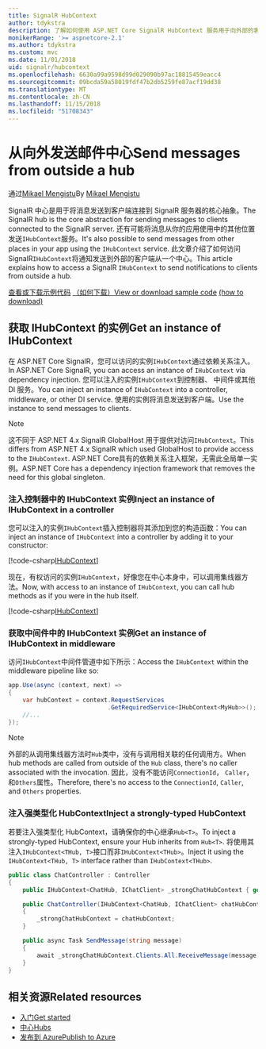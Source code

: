 ```yaml
---
title: SignalR HubContext
author: tdykstra
description: 了解如何使用 ASP.NET Core SignalR HubContext 服务用于向外部的客户端从一个中心发送通知。
monikerRange: '>= aspnetcore-2.1'
ms.author: tdykstra
ms.custom: mvc
ms.date: 11/01/2018
uid: signalr/hubcontext
ms.openlocfilehash: 6630a99a9598d99d029090b97ac18815459eacc4
ms.sourcegitcommit: 09bcda59a58019fdf47b2db5259fe87acf19dd38
ms.translationtype: MT
ms.contentlocale: zh-CN
ms.lasthandoff: 11/15/2018
ms.locfileid: "51708343"
---
```

# <a name="send-messages-from-outside-a-hub"></a><span data-ttu-id="18308-103">从向外发送邮件中心</span><span class="sxs-lookup"><span data-stu-id="18308-103">Send messages from outside a hub</span></span>

<span data-ttu-id="18308-104">通过[Mikael Mengistu](https://twitter.com/MikaelM_12)</span><span class="sxs-lookup"><span data-stu-id="18308-104">By [Mikael Mengistu](https://twitter.com/MikaelM_12)</span></span>

<span data-ttu-id="18308-105">SignalR 中心是用于将消息发送到客户端连接到 SignalR 服务器的核心抽象。</span><span class="sxs-lookup"><span data-stu-id="18308-105">The SignalR hub is the core abstraction for sending messages to clients connected to the SignalR server.</span></span> <span data-ttu-id="18308-106">还有可能将消息从你的应用使用中的其他位置发送`IHubContext`服务。</span><span class="sxs-lookup"><span data-stu-id="18308-106">It's also possible to send messages from other places in your app using the `IHubContext` service.</span></span> <span data-ttu-id="18308-107">此文章介绍了如何访问 SignalR`IHubContext`将通知发送到外部的客户端从一个中心。</span><span class="sxs-lookup"><span data-stu-id="18308-107">This article explains how to access a SignalR `IHubContext` to send notifications to clients from outside a hub.</span></span>

<span data-ttu-id="18308-108">[查看或下载示例代码](https://github.com/aspnet/Docs/tree/master/aspnetcore/signalr/hubcontext/sample/) [（如何下载）](xref:index#how-to-download-a-sample)</span><span class="sxs-lookup"><span data-stu-id="18308-108">[View or download sample code](https://github.com/aspnet/Docs/tree/master/aspnetcore/signalr/hubcontext/sample/) [(how to download)](xref:index#how-to-download-a-sample)</span></span>

## <a name="get-an-instance-of-ihubcontext"></a><span data-ttu-id="18308-109">获取 IHubContext 的实例</span><span class="sxs-lookup"><span data-stu-id="18308-109">Get an instance of IHubContext</span></span>

<span data-ttu-id="18308-110">在 ASP.NET Core SignalR，您可以访问的实例`IHubContext`通过依赖关系注入。</span><span class="sxs-lookup"><span data-stu-id="18308-110">In ASP.NET Core SignalR, you can access an instance of `IHubContext` via dependency injection.</span></span> <span data-ttu-id="18308-111">您可以注入的实例`IHubContext`到控制器、 中间件或其他 DI 服务。</span><span class="sxs-lookup"><span data-stu-id="18308-111">You can inject an instance of `IHubContext` into a controller, middleware, or other DI service.</span></span> <span data-ttu-id="18308-112">使用的实例将消息发送到客户端。</span><span class="sxs-lookup"><span data-stu-id="18308-112">Use the instance to send messages to clients.</span></span>

> [!NOTE]
> <span data-ttu-id="18308-113">这不同于 ASP.NET 4.x SignalR GlobalHost 用于提供对访问`IHubContext`。</span><span class="sxs-lookup"><span data-stu-id="18308-113">This differs from ASP.NET 4.x SignalR which used GlobalHost to provide access to the `IHubContext`.</span></span> <span data-ttu-id="18308-114">ASP.NET Core具有的依赖关系注入框架，无需此全局单一实例。</span><span class="sxs-lookup"><span data-stu-id="18308-114">ASP.NET Core has a dependency injection framework that removes the need for this global singleton.</span></span>

### <a name="inject-an-instance-of-ihubcontext-in-a-controller"></a><span data-ttu-id="18308-115">注入控制器中的 IHubContext 实例</span><span class="sxs-lookup"><span data-stu-id="18308-115">Inject an instance of IHubContext in a controller</span></span>

<span data-ttu-id="18308-116">您可以注入的实例`IHubContext`插入控制器将其添加到您的构造函数：</span><span class="sxs-lookup"><span data-stu-id="18308-116">You can inject an instance of `IHubContext` into a controller by adding it to your constructor:</span></span>

[!code-csharp[IHubContext](hubcontext/sample/Controllers/HomeController.cs?range=12-19,57)]

<span data-ttu-id="18308-117">现在，有权访问的实例`IHubContext`，好像您在中心本身中，可以调用集线器方法。</span><span class="sxs-lookup"><span data-stu-id="18308-117">Now, with access to an instance of `IHubContext`, you can call hub methods as if you were in the hub itself.</span></span>

[!code-csharp[IHubContext](hubcontext/sample/Controllers/HomeController.cs?range=21-25)]

### <a name="get-an-instance-of-ihubcontext-in-middleware"></a><span data-ttu-id="18308-118">获取中间件中的 IHubContext 实例</span><span class="sxs-lookup"><span data-stu-id="18308-118">Get an instance of IHubContext in middleware</span></span>

<span data-ttu-id="18308-119">访问`IHubContext`中间件管道中如下所示：</span><span class="sxs-lookup"><span data-stu-id="18308-119">Access the `IHubContext` within the middleware pipeline like so:</span></span>

```csharp
app.Use(async (context, next) =>
{
    var hubContext = context.RequestServices
                            .GetRequiredService<IHubContext<MyHub>>();
    //...
});
```

> [!NOTE]
> <span data-ttu-id="18308-120">外部的从调用集线器方法时`Hub`类中，没有与调用相关联的任何调用方。</span><span class="sxs-lookup"><span data-stu-id="18308-120">When hub methods are called from outside of the `Hub` class, there's no caller associated with the invocation.</span></span> <span data-ttu-id="18308-121">因此，没有不能访问`ConnectionId`， `Caller`，和`Others`属性。</span><span class="sxs-lookup"><span data-stu-id="18308-121">Therefore, there's no access to the `ConnectionId`, `Caller`, and `Others` properties.</span></span>

### <a name="inject-a-strongly-typed-hubcontext"></a><span data-ttu-id="18308-122">注入强类型化 HubContext</span><span class="sxs-lookup"><span data-stu-id="18308-122">Inject a strongly-typed HubContext</span></span>

<span data-ttu-id="18308-123">若要注入强类型化 HubContext，请确保你的中心继承`Hub<T>`。</span><span class="sxs-lookup"><span data-stu-id="18308-123">To inject a strongly-typed HubContext, ensure your Hub inherits from `Hub<T>`.</span></span> <span data-ttu-id="18308-124">将使用其注入`IHubContext<THub, T>`接口而非`IHubContext<THub>`。</span><span class="sxs-lookup"><span data-stu-id="18308-124">Inject it using the `IHubContext<THub, T>` interface rather than `IHubContext<THub>`.</span></span>

```csharp
public class ChatController : Controller
{
    public IHubContext<ChatHub, IChatClient> _strongChatHubContext { get; }

    public ChatController(IHubContext<ChatHub, IChatClient> chatHubContext)
    {
        _strongChatHubContext = chatHubContext;
    }

    public async Task SendMessage(string message)
    {
        await _strongChatHubContext.Clients.All.ReceiveMessage(message);
    }
}
```

## <a name="related-resources"></a><span data-ttu-id="18308-125">相关资源</span><span class="sxs-lookup"><span data-stu-id="18308-125">Related resources</span></span>

* [<span data-ttu-id="18308-126">入门</span><span class="sxs-lookup"><span data-stu-id="18308-126">Get started</span></span>](xref:tutorials/signalr)
* [<span data-ttu-id="18308-127">中心</span><span class="sxs-lookup"><span data-stu-id="18308-127">Hubs</span></span>](xref:signalr/hubs)
* [<span data-ttu-id="18308-128">发布到 Azure</span><span class="sxs-lookup"><span data-stu-id="18308-128">Publish to Azure</span></span>](xref:signalr/publish-to-azure-web-app)

